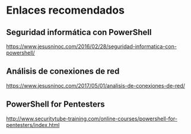 # Enlaces recomendados

## Seguridad informática con PowerShell
https://www.jesusninoc.com/2016/02/28/seguridad-informatica-con-powershell/

## Análisis de conexiones de red
https://www.jesusninoc.com/2017/05/01/analisis-de-conexiones-de-red/

## PowerShell for Pentesters
http://www.securitytube-training.com/online-courses/powershell-for-pentesters/index.html
